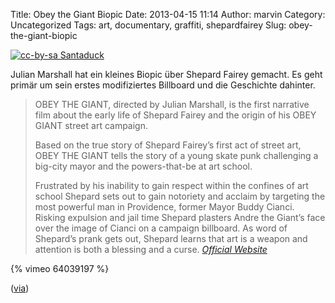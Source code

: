 Title: Obey the Giant Biopic
Date: 2013-04-15 11:14
Author: marvin
Category: Uncategorized
Tags: art, documentary, graffiti, shepardfairey
Slug: obey-the-giant-biopic

[![cc-by-sa Santaduck]({filename}/images/Obeyshepard2.jpg)](https://en.wikipedia.org/wiki/File:Obeyshepard2.jpg)

Julian Marshall hat ein kleines Biopic über Shepard Fairey gemacht. Es
geht primär um sein erstes modifiziertes Billboard und die Geschichte
dahinter.

> OBEY THE GIANT, directed by Julian Marshall, is the first narrative
> film about the early life of Shepard Fairey and the origin of his OBEY
> GIANT street art campaign.
>
> Based on the true story of Shepard Fairey’s first act of street art,
> OBEY THE GIANT tells the story of a young skate punk challenging a
> big-city mayor and the powers-that-be at art school.
>
> Frustrated by his inability to gain respect within the confines of art
> school Shepard sets out to gain notoriety and acclaim by targeting the
> most powerful man in Providence, former Mayor Buddy Cianci. Risking
> expulsion and jail time Shepard plasters Andre the Giant’s face over
> the image of Cianci on a campaign billboard. As word of Shepard’s
> prank gets out, Shepard learns that art is a weapon and attention is
> both a blessing and a curse.
>  <cite>[Official Website](http://obeythegiantmovie.com/)</cite>

{% vimeo 64039197 %}

([via](http://blog.vandalog.com/2013/04/obey-the-giant-first-shepard-fairey-biopic-now-online/))

